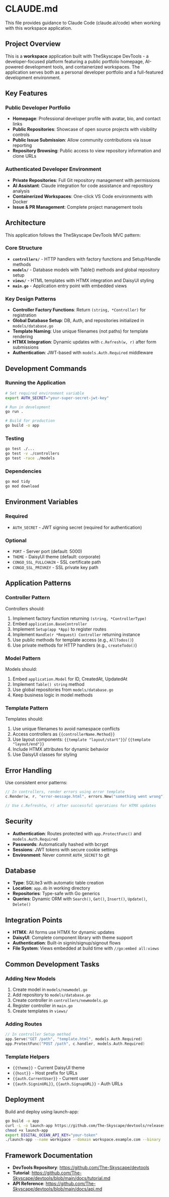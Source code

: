 # CLAUDE.md

This file provides guidance to Claude Code (claude.ai/code) when working with this workspace application.

## Project Overview

This is a **workspace** application built with TheSkyscape DevTools - a developer-focused platform featuring a public portfolio homepage, AI-powered development tools, and containerized workspaces. The application serves both as a personal developer portfolio and a full-featured development environment.

## Key Features

### Public Developer Portfolio
- **Homepage**: Professional developer profile with avatar, bio, and contact links
- **Public Repositories**: Showcase of open source projects with visibility controls
- **Public Issue Submission**: Allow community contributions via issue reporting
- **Repository Browsing**: Public access to view repository information and clone URLs

### Authenticated Developer Environment  
- **Private Repositories**: Full Git repository management with permissions
- **AI Assistant**: Claude integration for code assistance and repository analysis
- **Containerized Workspaces**: One-click VS Code environments with Docker
- **Issue & PR Management**: Complete project management tools

## Architecture

This application follows the TheSkyscape DevTools MVC pattern:

### Core Structure

- **`controllers/`** - HTTP handlers with factory functions and Setup/Handle methods
- **`models/`** - Database models with Table() methods and global repository setup
- **`views/`** - HTML templates with HTMX integration and DaisyUI styling
- **`main.go`** - Application entry point with embedded views

### Key Design Patterns

- **Controller Factory Functions**: Return `(string, *Controller)` for registration
- **Global Database Setup**: DB, Auth, and repositories initialized in `models/database.go`
- **Template Naming**: Use unique filenames (not paths) for template rendering
- **HTMX Integration**: Dynamic updates with `c.Refresh(w, r)` after form submissions
- **Authentication**: JWT-based with `models.Auth.Required` middleware

## Development Commands

### Running the Application
```bash
# Set required environment variable
export AUTH_SECRET="your-super-secret-jwt-key"

# Run in development
go run .

# Build for production
go build -o app
```

### Testing
```bash
go test ./...
go test -v ./controllers
go test -race ./models
```

### Dependencies
```bash
go mod tidy
go mod download
```

## Environment Variables

### Required
- `AUTH_SECRET` - JWT signing secret (required for authentication)

### Optional
- `PORT` - Server port (default: 5000)
- `THEME` - DaisyUI theme (default: corporate)
- `CONGO_SSL_FULLCHAIN` - SSL certificate path
- `CONGO_SSL_PRIVKEY` - SSL private key path

## Application Patterns

### Controller Pattern
Controllers should:
1. Implement factory function returning `(string, *ControllerType)`
2. Embed `application.BaseController`
3. Implement `Setup(app *App)` to register routes
4. Implement `Handle(r *Request) Controller` returning instance
5. Use public methods for template access (e.g., `AllTodos()`)
6. Use private methods for HTTP handlers (e.g., `createTodo()`)

### Model Pattern
Models should:
1. Embed `application.Model` for ID, CreatedAt, UpdatedAt
2. Implement `Table() string` method
3. Use global repositories from `models/database.go`
4. Keep business logic in model methods

### Template Pattern
Templates should:
1. Use unique filenames to avoid namespace conflicts
2. Access controllers as `{{controllerName.Method}}`
3. Use layout components: `{{template "layout/start"}}`/ `{{template "layout/end"}}` 
4. Include HTMX attributes for dynamic behavior
5. Use DaisyUI classes for styling

## Error Handling

Use consistent error patterns:
```go
// In controllers, render errors using error template
c.Render(w, r, "error-message.html", errors.New("something went wrong"))

// Use c.Refresh(w, r) after successful operations for HTMX updates
```

## Security

- **Authentication**: Routes protected with `app.ProtectFunc()` and `models.Auth.Required`
- **Passwords**: Automatically hashed with bcrypt
- **Sessions**: JWT tokens with secure cookie settings
- **Environment**: Never commit `AUTH_SECRET` to git

## Database

- **Type**: SQLite3 with automatic table creation
- **Location**: `app.db` in working directory
- **Repositories**: Type-safe with Go generics
- **Queries**: Dynamic ORM with `Search()`, `Get()`, `Insert()`, `Update()`, `Delete()`

## Integration Points

- **HTMX**: All forms use HTMX for dynamic updates
- **DaisyUI**: Complete component library with theme support
- **Authentication**: Built-in signin/signup/signout flows
- **File System**: Views embedded at build time with `//go:embed all:views`

## Common Development Tasks

### Adding New Models
1. Create model in `models/newmodel.go`
2. Add repository to `models/database.go`
3. Create controller in `controllers/newmodels.go`
4. Register controller in `main.go`
5. Create templates in `views/`

### Adding Routes
```go
// In controller Setup method
app.Serve("GET /path", "template.html", models.Auth.Required)
app.ProtectFunc("POST /path", c.handler, models.Auth.Required)
```

### Template Helpers
- `{{theme}}` - Current DaisyUI theme
- `{{host}}` - Host prefix for URLs
- `{{auth.CurrentUser}}` - Current user
- `{{auth.SigninURL}}`, `{{auth.SignupURL}}` - Auth URLs

## Deployment

Build and deploy using launch-app:
```bash
go build -o app
curl -L -o launch-app https://github.com/The-Skyscape/devtools/releases/download/v1.0.1/launch-app
chmod +x launch-app
export DIGITAL_OCEAN_API_KEY="your-token"
./launch-app --name workspace --domain workspace.example.com --binary ./app
```

## Framework Documentation

- **DevTools Repository**: https://github.com/The-Skyscape/devtools
- **Tutorial**: https://github.com/The-Skyscape/devtools/blob/main/docs/tutorial.md
- **API Reference**: https://github.com/The-Skyscape/devtools/blob/main/docs/api.md
